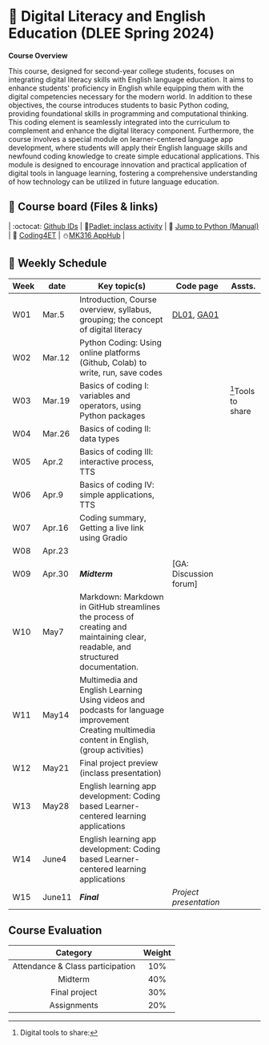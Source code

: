 # 🌿 Digital Literacy and English Education (DLEE Spring 2024)
**Course Overview**

This course, designed for second-year college students, focuses on integrating digital literacy skills with English language education. It aims to enhance students' proficiency in English while equipping them with the digital competencies necessary for the modern world. In addition to these objectives, the course introduces students to basic Python coding, providing foundational skills in programming and computational thinking. This coding element is seamlessly integrated into the curriculum to complement and enhance the digital literacy component. Furthermore, the course involves a special module on learner-centered language app development, where students will apply their English language skills and newfound coding knowledge to create simple educational applications. This module is designed to encourage innovation and practical application of digital tools in language learning, fostering a comprehensive understanding of how technology can be utilized in future language education.

## 🔶 Course board (Files & links)
| :octocat: [Github IDs](https://docs.google.com/spreadsheets/d/1rcJ6c2BuAIbodEft7ZUsgwFOwiNK9nO2siZ6VUAgcgI/edit?usp=sharing) | 🌱[Padlet: inclass activity](https://padlet.com/mirankim316/DLEES24) | 📘 [Jump to Python (Manual)](https://wikidocs.net/5) | 📗 
[Coding4ET](https://github.com/MK316/Coding4ET/blob/main/README.md) | ⛄[MK316 AppHub](https://mrkim21.github.io) |

## 🔶 Weekly Schedule

|Week|date|Key topic(s)|Code page|Assts.|
|--|--|--|--|--|
|W01|Mar.5|Introduction, Course overview, syllabus, grouping; the concept of digital literacy|[DL01](), [GA01]()||
|W02|Mar.12|Python Coding: Using online platforms (Github, Colab) to write, run, save codes|||
|W03|Mar.19|Basics of coding I: variables and operators, using Python packages||[^1]Tools to share|
|W04|Mar.26|Basics of coding II: data types|||
|W05|Apr.2|Basics of coding III: interactive process, TTS|||
|W06|Apr.9|Basics of coding IV: simple applications, TTS|||
|W07|Apr.16|Coding summary, Getting a live link using Gradio|||
|W08|Apr.23|||||
|W09|Apr.30|**_Midterm_**|[GA: Discussion forum]||
|W10|May7|Markdown: Markdown in GitHub streamlines the process of creating and maintaining clear, readable, and structured documentation.|||
|W11|May14|Multimedia and English Learning <br> Using videos and podcasts for language improvement <br> Creating multimedia content in English, (group activities)|||
|W12|May21|Final project preview (inclass presentation)|||
|W13|May28|English learning app development: Coding based Learner-centered learning applications|||
|W14|June4|English learning app development: Coding based Learner-centered learning applications|||
|W15|June11|**_Final_**|_Project presentation_|||

## Course Evaluation

|Category| Weight|
|:--:|:--:|
|Attendance & Class participation| 10% |
|Midterm|40%|
|Final project|30%|
|Assignments|20%|


[^1]: Digital tools to share: 

